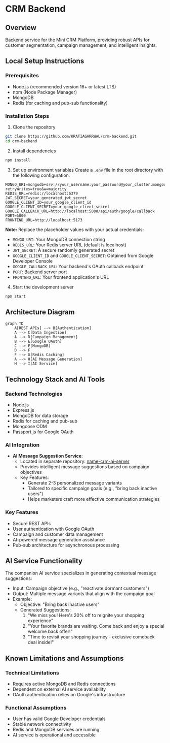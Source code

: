 # CRM Backend

## Overview
Backend service for the Mini CRM Platform, providing robust APIs for customer segmentation, campaign management, and intelligent insights.

## Local Setup Instructions

### Prerequisites
- Node.js (recommended version 16+ or latest LTS)
- npm (Node Package Manager)
- MongoDB
- Redis (for caching and pub-sub functionality)

### Installation Steps
1. Clone the repository
```bash
git clone https://github.com/KRATIAGARRWAL/crm-backend.git
cd crm-backend
```

2. Install dependencies
```bash
npm install
```

3. Set up environment variables
Create a `.env` file in the root directory with the following configuration:
```env
MONGO_URI=mongodb+srv://your_username:your_password@your_cluster.mongodb.net/mini_crm?retryWrites=true&w=majority
REDIS_URL=redis://localhost:6379
JWT_SECRET=your_generated_jwt_secret
GOOGLE_CLIENT_ID=your_google_client_id
GOOGLE_CLIENT_SECRET=your_google_client_secret
GOOGLE_CALLBACK_URL=http://localhost:5000/api/auth/google/callback
PORT=5000
FRONTEND_URL=http://localhost:5173
```

**Note:** Replace the placeholder values with your actual credentials:
- `MONGO_URI`: Your MongoDB connection string
- `REDIS_URL`: Your Redis server URL (default is localhost)
- `JWT_SECRET`: A secure randomly generated secret
- `GOOGLE_CLIENT_ID` and `GOOGLE_CLIENT_SECRET`: Obtained from Google Developer Console
- `GOOGLE_CALLBACK_URL`: Your backend's OAuth callback endpoint
- `PORT`: Backend server port
- `FRONTEND_URL`: Your frontend application's URL

4. Start the development server
```bash
npm start
```

## Architecture Diagram

```mermaid
graph TD
    A[REST APIs] --> B[Authentication]
    A --> C[Data Ingestion]
    A --> D[Campaign Management]
    B --> E[Google OAuth]
    C --> F[MongoDB]
    D --> F
    F --> G[Redis Caching]
    A --> H[AI Message Generation]
    H --> I[AI Service]
```

## Technology Stack and AI Tools

### Backend Technologies
- Node.js
- Express.js
- MongoDB for data storage
- Redis for caching and pub-sub
- Mongoose ODM
- Passport.js for Google OAuth

### AI Integration
- **AI Message Suggestion Service**: 
  - Located in separate repository: [name-crm-ai-server](https://github.com/KRATIAGARRWAL/crm-ai-server)
  - Provides intelligent message suggestions based on campaign objectives
  - Key Features:
    - Generate 2-3 personalized message variants
    - Tailored to specific campaign goals (e.g., "bring back inactive users")
    - Helps marketers craft more effective communication strategies

### Key Features
- Secure REST APIs
- User authentication with Google OAuth
- Campaign and customer data management
- AI-powered message generation assistance
- Pub-sub architecture for asynchronous processing

## AI Service Functionality
The companion AI service specializes in generating contextual message suggestions:
- Input: Campaign objective (e.g., "reactivate dormant customers")
- Output: Multiple message variants that align with the campaign goal
- Example:
  - Objective: "Bring back inactive users"
  - Generated Suggestions:
    1. "We miss you! Here's 20% off to reignite your shopping experience"
    2. "Your favorite brands are waiting. Come back and enjoy a special welcome back offer!"
    3. "Time to revisit your shopping journey - exclusive comeback deal inside!"

## Known Limitations and Assumptions

### Technical Limitations
- Requires active MongoDB and Redis connections
- Dependent on external AI service availability
- OAuth authentication relies on Google's infrastructure

### Functional Assumptions
- User has valid Google Developer credentials
- Stable network connectivity
- Redis and MongoDB services are running
- AI service is operational and accessible
